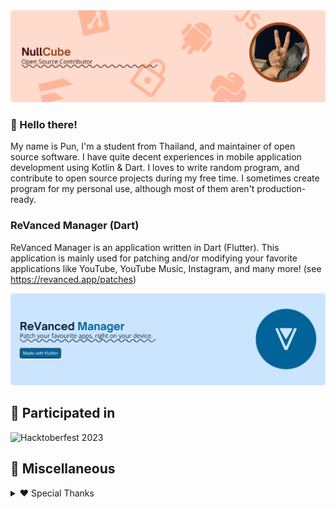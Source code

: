 <picture>
  <source media="(prefers-color-scheme: dark)" srcset="assets\Personal\default-light.webp">
  <img alt="" src="assets\Personal\default-light.webp">
</picture>

### 👋 Hello there!
My name is Pun, I'm a student from Thailand, and maintainer of open source software. I have quite decent experiences in mobile application development using Kotlin & Dart. I loves to write random program, and contribute to open source projects during my free time. I sometimes create program for my personal use, although most of them aren't production-ready.

### ReVanced Manager (Dart)
ReVanced Manager is an application written in Dart (Flutter). This application is mainly used for patching and/or modifying your favorite applications like YouTube, YouTube Music, Instagram, and many more! (see https://revanced.app/patches)

<picture>
  <source media="(prefers-color-scheme: dark)" srcset="assets\ReVancedManager\default-dark.webp">
  <img alt="" src="assets\ReVancedManager\default-light.webp">
</picture>

## 💖 Participated in
<picture>
  <source media="(prefers-color-scheme: dark)" srcset="https://ziadoua.github.io/m3-Markdown-Badges/badges/Hacktoberfest2023/hacktoberfest20231.svg">
  <img alt="Hacktoberfest 2023" src="https://ziadoua.github.io/m3-Markdown-Badges/badges/Hacktoberfest2023/hacktoberfest20233.svg">
</picture>

## 🥞 Miscellaneous

<details>
  
  <summary>❤️ Special Thanks</summary>

  ReVanced Branding:
  https://github.com/ReVanced/revanced-branding @ GPL-3.0

  Image Manipulation Tool:
  https://github.com/validcube/validcube/tree/main/scripts @ None
  
  Hacktoberfest 2023 Badge:
  https://github.com/ziadOUA/m3-Markdown-Badges @ MIT

</details>
